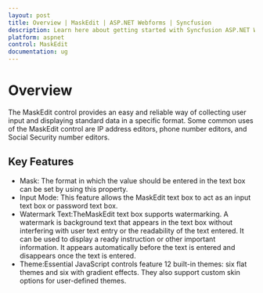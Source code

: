 ```yaml
---
layout: post
title: Overview | MaskEdit | ASP.NET Webforms | Syncfusion
description: Learn here about getting started with Syncfusion ASP.NET Webforms MaskEdit control and more details.
platform: aspnet
control: MaskEdit
documentation: ug
---
```


# Overview

The MaskEdit control provides an easy and reliable way of collecting user input and displaying standard data in a specific format. Some common uses of the MaskEdit control are IP address editors, phone number editors, and Social Security number editors.

## Key Features

* Mask: The format in which the value should be entered in the text box can be set by using this property.
* Input Mode: This feature allows the MaskEdit text box to act as an input text box or password text box.
* Watermark Text:TheMaskEdit text box supports watermarking. A watermark is background text that appears in the text box without interfering with user text entry or the readability of the text entered. It can be used to display a ready instruction or other important information. It appears automatically before the text is entered and disappears once the text is entered.
* Theme:Essential JavaScript controls feature 12 built-in themes: six flat themes and six with gradient effects. They also support custom skin options for user-defined themes.

